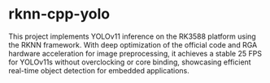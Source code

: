 # rknn-cpp-yolo
This project implements YOLOv11 inference on the RK3588 platform using the RKNN framework. With deep optimization of the official code and RGA hardware acceleration for image preprocessing, it achieves a stable 25 FPS for YOLOv11s without overclocking or core binding, showcasing efficient real-time object detection for embedded applications.
